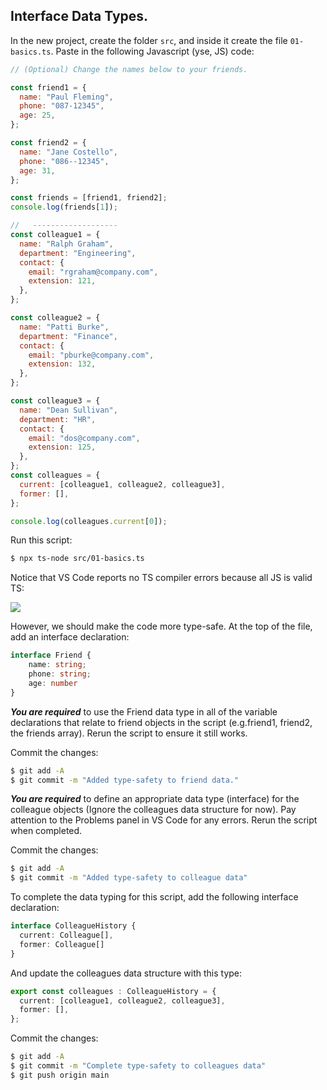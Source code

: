 ## Interface Data Types.

In the new project, create the folder `src`, and inside it create the file `01-basics.ts`. Paste in the following Javascript (yse, JS) code:
~~~js
// (Optional) Change the names below to your friends.

const friend1 = {
  name: "Paul Fleming",
  phone: "087-12345",
  age: 25,
};

const friend2 = {
  name: "Jane Costello",
  phone: "086--12345",
  age: 31,
};

const friends = [friend1, friend2];
console.log(friends[1]);

//   -------------------
const colleague1 = {
  name: "Ralph Graham",
  department: "Engineering",
  contact: {
    email: "rgraham@company.com",
    extension: 121,
  },
};

const colleague2 = {
  name: "Patti Burke",
  department: "Finance",
  contact: {
    email: "pburke@company.com",
    extension: 132,
  },
};

const colleague3 = {
  name: "Dean Sullivan",
  department: "HR",
  contact: {
    email: "dos@company.com",
    extension: 125,
  },
};
const colleagues = {
  current: [colleague1, colleague2, colleague3],
  former: [],
};

console.log(colleagues.current[0]);
~~~

Run this script:
~~~bash
$ npx ts-node src/01-basics.ts
~~~ 
Notice that VS Code reports no TS compiler errors because all JS is valid TS:

![][noprob] 

However, we should make the code more type-safe. At the top of the file, add an interface declaration:
~~~ts
interface Friend {
    name: string;
    phone: string;
    age: number
}
~~~

___You are required___ to use the Friend data type in all of the variable declarations that relate to friend objects in the script (e.g.friend1, friend2, the friends array). Rerun the script to ensure it still works.

Commit the changes:
~~~bash
$ git add -A
$ git commit -m "Added type-safety to friend data."
~~~

___You are required___ to define an appropriate data type (interface) for the colleague objects (Ignore the colleagues data structure for now). Pay attention to the Problems panel in VS Code for any errors. Rerun the script when completed.

Commit the changes:
~~~bash
$ git add -A
$ git commit -m "Added type-safety to colleague data"
~~~

To complete the data typing for this script, add the following interface declaration:
~~~ts
interface ColleagueHistory {
  current: Colleague[],
  former: Colleague[]
}
~~~
And update the colleagues data structure with this type:
~~~ts
export const colleagues : ColleagueHistory = {
  current: [colleague1, colleague2, colleague3],
  former: [],
};
~~~

Commit the changes:
~~~bash
$ git add -A
$ git commit -m "Complete type-safety to colleagues data"
$ git push origin main
~~~

[noprob]: ./img/noprob.png
